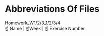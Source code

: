 # Abbreviations Of Files 
Homework_W1/2/3_1/2/3/4                                                                                                                          
☝️ Name  |  ☝️Week  |  ☝️ Exercise Number
                                                                                                                                           
